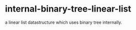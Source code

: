 internal-binary-tree-linear-list
================================
a linear list datastructure which uses binary tree internally.
